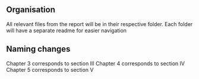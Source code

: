 ## Organisation
All relevant files from the report will be in their respective folder.
Each folder will have a separate readme for easier navigation

## Naming changes
Chapter 3 corresponds to section III
Chapter 4 corresponds to section IV
Chapter 5 corresponds to section V
